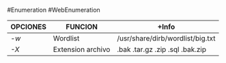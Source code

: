 #Enumeration #WebEnumeration

| OPCIONES | FUNCION           | +Info                            |
| -------- | ----------------- | -------------------------------- |
| *-w*     | Wordlist          | /usr/share/dirb/wordlist/big.txt |
| *-X*     | Extension archivo | .bak .tar.gz .zip .sql .bak.zip  |
